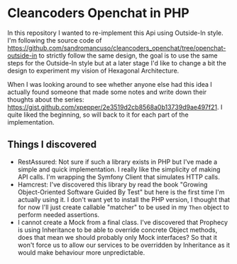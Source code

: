# Cleancoders Openchat in PHP

In this repository I wanted to re-implement this Api using Outside-In style.
I'm following the source code of https://github.com/sandromancuso/cleancoders_openchat/tree/openchat-outside-in
to strictly follow the same design, the goal is to use the same steps for the Outside-In
style but at a later stage I'd like to change a bit the design to experiment my vision
of Hexagonal Architecture.

When I was looking around to see whether anyone else had this idea
I actually found someone that made some notes and write down their thoughts
about the series: https://gist.github.com/xpepper/2e3519d2cb8568a0b13739d9ae497f21.
I quite liked the beginning, so will back to it for each part of the implementation.

## Things I discovered

- RestAssured: Not sure if such a library exists in PHP but I've made a simple and quick
implementation. I really like the simplicity of making API calls. I'm wrapping
the Symfony Client that simulates HTTP calls.
- Hamcrest: I've discovered this library by read the book "Growing Object-Oriented Software
Guided By Test" but here is the first time I'm actually using it. I don't want yet to
install the PHP version, I thought that for now I'll just create callable "matcher"
to be used in my `Then` object to perform needed assertions.
- I cannot create a Mock from a final class. I've discovered that Prophecy is using
Inheritance to be able to override concrete Object methods, does that mean we should
probably only Mock interfaces? So that it won't force us to allow our services to be
overridden by Inheritance as it would make behaviour more unpredictable.
